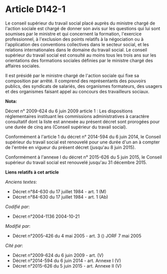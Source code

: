 # Article D142-1

Le conseil supérieur du travail social placé auprès du ministre chargé de l'action sociale est chargé de donner son avis sur
les questions qui lui sont soumises par le ministre et qui concernent la formation, l'exercice professionnel, à l'exclusion
des points relatifs à la négociation ou à l'application des conventions collectives dans le secteur social, et les relations
internationales dans le domaine du travail social. Le conseil supérieur du travail social est consulté au moins tous les
trois ans sur les orientations des formations sociales définies par le ministre chargé des affaires sociales.

Il est présidé par le ministre chargé de l'action sociale qui fixe sa composition par arrêté. Il comprend des représentants
des pouvoirs publics, des syndicats de salariés, des organismes formateurs, des usagers et des organismes faisant appel au
concours des travailleurs sociaux.

**Nota:**

Décret n° 2009-624 du 6 juin 2009 article 1 : Les dispositions réglementaires instituant les commissions administratives à
caractère consultatif dont la liste est annexée au présent décret sont prorogées pour une durée de cinq ans (Conseil
supérieur du travail social).

Conformément à l'article 1 du décret n° 2014-594 du 6 juin 2014, le Conseil supérieur du travail social est renouvelé pour
une durée d'un an à compter de l'entrée en vigueur du présent décret (jusqu'au 8 juin 2015). 

Conformément à l'annexe I du décret n° 2015-626 du 5 juin 2015, le Conseil supérieur du travail social est renouvelé jusqu'au
31 décembre 2015.

**Liens relatifs à cet article**

_Anciens textes_:

  - Décret n°84-630 du 17 juillet 1984 - art. 1 (M)
  - Décret n°84-630 du 17 juillet 1984 - art. 1 (Ab)

_Codifié par_:

  - Décret n°2004-1136 2004-10-21

_Modifié par_:

  - Décret n°2005-426 du 4 mai 2005 - art. 3 () JORF 7 mai 2005

_Cité par_:

  - Décret n°2009-624 du 6 juin 2009 - art. (V)
  - Décret n°2014-594 du 6 juin 2014 - art. Annexe I (V)
  - Décret n°2015-626 du 5 juin 2015 - art. Annexe II (V)
